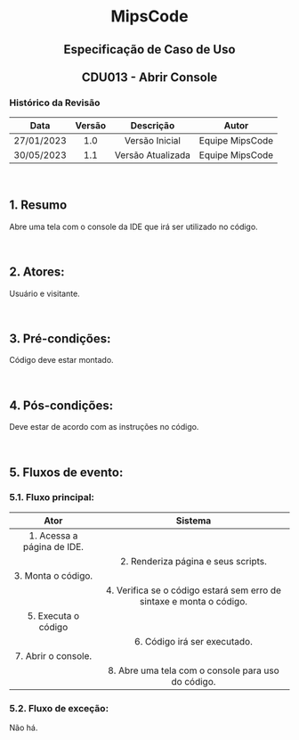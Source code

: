 # <p align="center"> MipsCode </p>


## <p align="center"> Especificação de Caso de Uso <br><br> CDU013 - Abrir Console</p> 

### Histórico da Revisão 

| Data | Versão | Descrição | Autor |
| :-----: | :-----: | :-----: | :-----: |
| 27/01/2023 | 1.0 | Versão Inicial | Equipe MipsCode |
| 30/05/2023 | 1.1 | Versão Atualizada | Equipe MipsCode |

<br>

## 1. Resumo
Abre uma tela com o console da IDE que irá ser utilizado no código.

<br>

## 2. Atores: 
Usuário e visitante.

<br>

## 3. Pré-condições:
Código deve estar montado.

<br>

## 4. Pós-condições: 
Deve estar de acordo com as instruções no código.

<br>

## 5. Fluxos de evento:
### 5.1. Fluxo principal:

| Ator | Sistema |
| :-----------------: | :-----------------: | 
| 1. Acessa a página de IDE. | | 
|  | 2. Renderiza página e seus scripts. |
| 3. Monta o código. | | 
|  | 4. Verifica se o código estará sem erro de sintaxe e monta o código. |
| 5. Executa o código | | 
|  | 6. Código irá ser executado. |
| 7. Abrir o console. | | 
|  | 8. Abre uma tela com o console para uso do código. |


### 5.2. Fluxo de exceção:
Não há.
